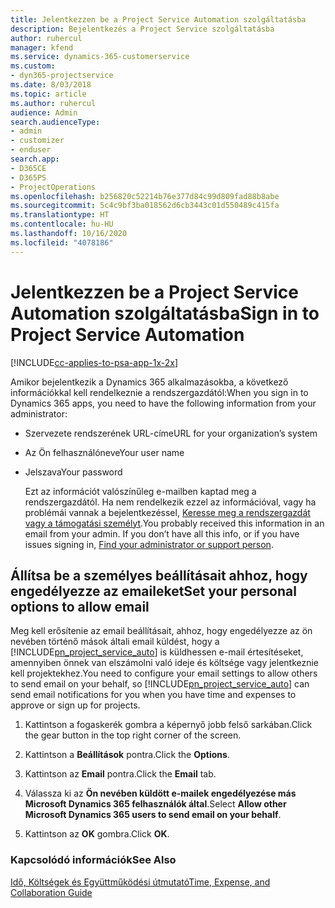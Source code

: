 ```yaml
---
title: Jelentkezzen be a Project Service Automation szolgáltatásba
description: Bejelentkezés a Project Service szolgáltatásba
author: ruhercul
manager: kfend
ms.service: dynamics-365-customerservice
ms.custom:
- dyn365-projectservice
ms.date: 8/03/2018
ms.topic: article
ms.author: ruhercul
audience: Admin
search.audienceType:
- admin
- customizer
- enduser
search.app:
- D365CE
- D365PS
- ProjectOperations
ms.openlocfilehash: b256820c52214b76e377d84c99d809fad88b8abe
ms.sourcegitcommit: 5c4c9bf3ba018562d6cb3443c01d550489c415fa
ms.translationtype: HT
ms.contentlocale: hu-HU
ms.lasthandoff: 10/16/2020
ms.locfileid: "4078186"
---
```

# <a name="sign-in-to-project-service-automation"></a><span data-ttu-id="b57ab-103">Jelentkezzen be a Project Service Automation szolgáltatásba</span><span class="sxs-lookup"><span data-stu-id="b57ab-103">Sign in to Project Service Automation</span></span>

[!INCLUDE[cc-applies-to-psa-app-1x-2x](../includes/cc-applies-to-psa-app-1x-2x.md)]

<span data-ttu-id="b57ab-104">Amikor bejelentkezik a Dynamics 365 alkalmazásokba, a következő információkkal kell rendelkeznie a rendszergazdától:</span><span class="sxs-lookup"><span data-stu-id="b57ab-104">When you sign in to Dynamics 365 apps, you need to have the following information from your administrator:</span></span>  
  
- <span data-ttu-id="b57ab-105">Szervezete rendszerének URL-címe</span><span class="sxs-lookup"><span data-stu-id="b57ab-105">URL for your organization’s system</span></span>  
  
- <span data-ttu-id="b57ab-106">Az Ön felhasználóneve</span><span class="sxs-lookup"><span data-stu-id="b57ab-106">Your user name</span></span>  
  
- <span data-ttu-id="b57ab-107">Jelszava</span><span class="sxs-lookup"><span data-stu-id="b57ab-107">Your password</span></span>  
  
  <span data-ttu-id="b57ab-108">Ezt az információt valószínűleg e-mailben kaptad meg a rendszergazdától. Ha nem rendelkezik ezzel az információval, vagy ha problémái vannak a bejelentkezéssel, [Keresse meg a rendszergazdát vagy a támogatási személyt](https://docs.microsoft.com/dynamics365/customerengagement/on-premises/basics/find-administrator-support).</span><span class="sxs-lookup"><span data-stu-id="b57ab-108">You probably received this information in an email from your admin. If you don’t have all this info, or if you have issues signing in, [Find your administrator or support person](https://docs.microsoft.com/dynamics365/customerengagement/on-premises/basics/find-administrator-support).</span></span>  
  
## <a name="set-your-personal-options-to-allow-email"></a><span data-ttu-id="b57ab-109">Állítsa be a személyes beállításait ahhoz, hogy engedélyezze az emaileket</span><span class="sxs-lookup"><span data-stu-id="b57ab-109">Set your personal options to allow email</span></span>  
 <span data-ttu-id="b57ab-110">Meg kell erősítenie az email beállításait, ahhoz, hogy engedélyezze az ön nevében történő mások általi email küldést, hogy a [!INCLUDE[pn_project_service_auto](../includes/pn-project-service-auto.md)] is küldhessen e-mail értesítéseket, amennyiben önnek van elszámolni való ideje és költsége vagy jelentkeznie kell projektekhez.</span><span class="sxs-lookup"><span data-stu-id="b57ab-110">You need to configure your email settings to allow others to send email on your behalf, so [!INCLUDE[pn_project_service_auto](../includes/pn-project-service-auto.md)] can send email notifications for you when you have time and expenses to approve or sign up for projects.</span></span>  
  
1.  <span data-ttu-id="b57ab-111">Kattintson a fogaskerék gombra a képernyő jobb felső sarkában.</span><span class="sxs-lookup"><span data-stu-id="b57ab-111">Click the gear button in the top right corner of the screen.</span></span>  
  
2.  <span data-ttu-id="b57ab-112">Kattintson a **Beállítások** pontra.</span><span class="sxs-lookup"><span data-stu-id="b57ab-112">Click the **Options**.</span></span>  
  
3.  <span data-ttu-id="b57ab-113">Kattintson az **Email** pontra.</span><span class="sxs-lookup"><span data-stu-id="b57ab-113">Click the **Email** tab.</span></span>  
  
4.  <span data-ttu-id="b57ab-114">Válassza ki az **Ön nevében küldött e-mailek engedélyezése más Microsoft Dynamics 365 felhasználók által**.</span><span class="sxs-lookup"><span data-stu-id="b57ab-114">Select **Allow other Microsoft Dynamics 365 users to send email on your behalf**.</span></span>  
  
5.  <span data-ttu-id="b57ab-115">Kattintson az **OK** gombra.</span><span class="sxs-lookup"><span data-stu-id="b57ab-115">Click **OK**.</span></span>  
  
### <a name="see-also"></a><span data-ttu-id="b57ab-116">Kapcsolódó információk</span><span class="sxs-lookup"><span data-stu-id="b57ab-116">See Also</span></span>  
 [<span data-ttu-id="b57ab-117">Idő, Költségek és Együttműködési útmutató</span><span class="sxs-lookup"><span data-stu-id="b57ab-117">Time, Expense, and Collaboration Guide</span></span>](../psa/time-expense-collaboration-guide.md)
